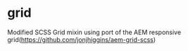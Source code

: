# grid
Modified SCSS Grid mixin using port of the AEM responsive grid(https://github.com/jonjhiggins/aem-grid-scss)
